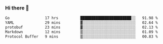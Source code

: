 ### Hi there 👋

<!--
**yeya24/yeya24** is a ✨ _special_ ✨ repository because its `README.md` (this file) appears on your GitHub profile.

Here are some ideas to get you started:

- 🔭 I’m currently working on ...
- 🌱 I’m currently learning ...
- 👯 I’m looking to collaborate on ...
- 🤔 I’m looking for help with ...
- 💬 Ask me about ...
- 📫 How to reach me: ...
- 😄 Pronouns: ...
- ⚡ Fun fact: ...
-->

<!--START_SECTION:waka-->

```txt
Go                17 hrs          ███████████████████████░░   91.98 %
YAML              29 mins         ▓░░░░░░░░░░░░░░░░░░░░░░░░   02.64 %
protobuf          23 mins         ▓░░░░░░░░░░░░░░░░░░░░░░░░   02.13 %
Markdown          12 mins         ▒░░░░░░░░░░░░░░░░░░░░░░░░   01.09 %
Protocol Buffer   9 mins          ▒░░░░░░░░░░░░░░░░░░░░░░░░   00.83 %
```

<!--END_SECTION:waka-->
